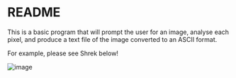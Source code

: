 <h1> README </h1>

This is a basic program that will prompt the user for an image, analyse each pixel, and produce a text file of the image converted to an ASCII format.

For example, please see Shrek below!

![image](https://github.com/user-attachments/assets/9216ca4c-348c-438a-bda1-b700bda94a54)

